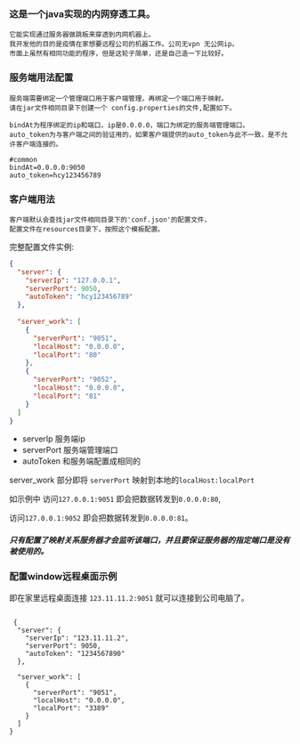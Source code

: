 ### 这是一个java实现的内网穿透工具。
    它能实现通过服务器做跳板来穿透到内网机器上。
    我开发他的目的是疫情在家想要远程公司的机器工作。公司无vpn 无公网ip。
    市面上虽然有相同功能的程序，但是这轮子简单，还是自己造一下比较好。





### 服务端用法配置

    服务端需要绑定一个管理端口用于客户端管理，再绑定一个端口用于映射。
    请在jar文件相同目录下创建一个 config.properties的文件,配置如下。
    
    bindAt为程序绑定的ip和端口，ip是0.0.0.0，端口为绑定的服务端管理端口。
    auto_token为与客户端之间的验证用的，如果客户端提供的auto_token与此不一致，是不允许客户端连接的。



```properties
#common
bindAt=0.0.0.0:9050
auto_token=hcy123456789
```







### 客户端用法

    客户端默认会查找jar文件相同目录下的'conf.json'的配置文件，
    配置文件在resources目录下，按照这个模板配置。



完整配置文件实例:

```json
{
  "server": {
    "serverIp": "127.0.0.1",
    "serverPort": 9050,
    "autoToken": "hcy123456789"
  },
    
  "server_work": [
    {
      "serverPort": "9051",
      "localHost": "0.0.0.0",
      "localPort": "80"
    },
    {
      "serverPort": "9052",
      "localHost": "0.0.0.0",
      "localPort": "81"
    }
  ]
}
```



- serverIp 服务端ip
- serverPort 服务端管理端口
- autoToken 和服务端配置成相同的



server_work 部分即将 `serverPort` 映射到本地的`localHost:localPort`

如示例中 访问`127.0.0.1:9051` 即会把数据转发到`0.0.0.0:80`,

访问`127.0.0.1:9052` 即会把数据转发到`0.0.0.0:81`。



##### 只有配置了映射关系服务器才会监听该端口，并且要保证服务器的指定端口是没有被使用的。






### 配置window远程桌面示例
即在家里远程桌面连接 `123.11.11.2:9051` 就可以连接到公司电脑了。
```
 
 {
  "server": {
    "serverIp": "123.11.11.2",
    "serverPort": 9050,
    "autoToken": "1234567890"
  },
    
  "server_work": [
    {
      "serverPort": "9051",
      "localHost": "0.0.0.0",
      "localPort": "3389"
    }
  ]
}
```
